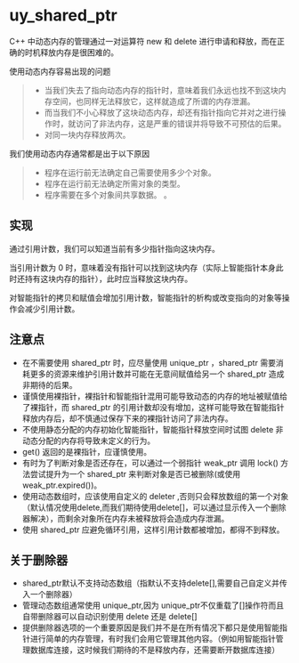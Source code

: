 # uy_shared_ptr
C++ 中动态内存的管理通过一对运算符 new 和 delete 进行申请和释放，而在正确的时机释放内存是很困难的。

使用动态内存容易出现的问题

> * 当我们失去了指向动态内存的指针时，意味着我们永远也找不到这块内存空间，也同样无法释放它，这样就造成了所谓的内存泄漏。
> * 而当我们不小心释放了这块动态内存，却还有指针指向它并对之进行操作时，就访问了非法内存，这是严重的错误并将导致不可预估的后果。
> * 对同一块内存释放两次。



我们使用动态内存通常都是出于以下原因

> * 程序在运行前无法确定自己需要使用多少个对象。
> * 程序在运行前无法确定所需对象的类型。
> * 程序需要在多个对象间共享数据。
。
## 实现

通过引用计数，我们可以知道当前有多少指针指向这块内存。

当引用计数为 0 时，意味着没有指针可以找到这块内存（实际上智能指针本身此时还持有这块内存的指针），此时应当释放这块内存。

对智能指针的拷贝和赋值会增加引用计数，智能指针的析构或改变指向的对象等操作会减少引用计数。

## 注意点

* 在不需要使用 shared_ptr 时，应尽量使用 unique_ptr ，shared_ptr 需要消耗更多的资源来维护引用计数并可能在无意间赋值给另一个 shared_ptr 造成非期待的后果。
* 谨慎使用裸指针，裸指针和智能指针混用可能导致动态的内存的地址被赋值给了裸指针，而 shared_ptr 的引用计数却没有增加，这样可能导致在智能指针释放内存后，却不慎通过保存下来的裸指针访问了非法内存。
* 不使用静态分配的内存初始化智能指针，智能指针释放空间时试图 delete 非动态分配的内存将导致未定义的行为。
* get() 返回的是裸指针，应谨慎使用。
* 有时为了判断对象是否还存在，可以通过一个弱指针 weak_ptr 调用 lock() 方法尝试提升为一个 shared_ptr 来判断对象是否已被删除(或使用 weak_ptr.expired())。
* 使用动态数组时，应该使用自定义的 deleter ,否则只会释放数组的第一个对象（默认情况使用delete,而我们期待使用delete[]，可以通过显示传入一个删除器解决），而剩余对象所在内存未被释放将会造成内存泄漏。
* 使用 shared_ptr 应避免循环引用，这样引用计数都被增加，都得不到释放。

## 关于删除器
* shared_ptr默认不支持动态数组（指默认不支持delete[],需要自己自定义并传入一个删除器）
* 管理动态数组通常使用 unique_ptr,因为 unique_ptr不仅重载了[]操作符而且自带删除器可以自动识别使用 delete 还是 delete[]
* 提供删除器选项的一个重要原因是我们并不是在所有情况下都只是使用智能指针进行简单的内存管理，有时我们会用它管理其他内容。（例如用智能指针管理数据库连接，这时候我们期待的不是释放内存，还需要断开数据库连接）
